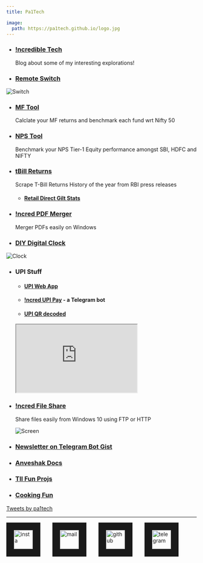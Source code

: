 ```yaml
---
title: Pa1Tech

image:
  path: https://pa1tech.github.io/logo.jpg
---
```


<head>
	<meta property="twitter:card" content="summary" />
	<meta property="twitter:title" content="Pa1Tech" />
	<meta property="twitter:image" content="https://pa1tech.github.io/logo.jpg" />
	<meta property="twitter:site" content="https://pa1tech.github.io/" />	
</head>

* ### <a href="https://pa1tech.github.io/blog/" target="_blank">!ncredible Tech</a>
	Blog about some of my interesting explorations!

* ### <a href="https://pa1tech.github.io/remoteSwitch/" target="_blank">Remote Switch</a>
![Switch](https://pa1tech.github.io/remoteSwitch/assets/gg.png "Switch")

* ### <a href="https://github.com/pa1tech/MFtool" target="_blank">MF Tool</a>
	Calclate your MF returns and benchmark each fund wrt Nifty 50

* ### <a href="https://github.com/pa1tech/npsTool" target="_blank">NPS Tool</a>
	Benchmark your NPS Tier-1 Equity performance amongst SBI, HDFC and NIFTY

* ### <a href="https://github.com/pa1tech/tbillReturns" target="_blank">tBill Returns</a>
	Scrape T-Bill Returns History of the year from RBI press releases

	* #### <a href="https://github.com/pa1tech/rbi_rdg_stats" target="_blank">Retail Direct Gilt Stats</a>
	
* ### <a href="https://github.com/pa1tech/incred_pdfMerger/releases" target="_blank">!ncred PDF Merger</a>
	Merger PDFs easily on Windows 

* ### <a href="https://pa1tech.github.io/DIY-Digital-Clock/" target="_blank">DIY Digital Clock</a>
![Clock](https://pa1tech.github.io/DIY-Digital-Clock/media/ver2_1.jpg "Clock")

* ### UPI Stuff
	* #### <a href="https://github.com/pa1tech/upi" target="_blank">UPI Web App</a>

	* #### <a href="https://telegram.me/incred_upibot" target="_blank">!ncred UPI Pay</a> - a Telegram bot

	* #### <a href="https://youtu.be/qXvwXBQ5YGM" target="_blank">UPI QR decoded</a>

	<iframe width="320" height="180" src="https://www.youtube.com/embed/qXvwXBQ5YGM" allowfullscreen="true"></iframe>

* ### <a href="https://github.com/pa1tech/incred_file_share/releases" target="_blank">!ncred File Share</a>
	Share files easily from Windows 10 using FTP or HTTP

	![Screen](https://user-images.githubusercontent.com/33928427/213916807-a62b16b8-05ec-4e7d-8b05-e24afd3fc704.png)

<!-- * ### <a href="https://telegram.me/incred_urlbot" target="_blank">!ncred URL Shortener</a> -->

<!-- * ### <a href="https://pa1tech.github.io/tax_regime/" target="_blank">Tax Regime Comparision for FY 2020-21</a> -->

* ### <a href="https://gist.github.com/pa1tech/689f7e9098d1dd32a7302ea68999d665" target="_blank">Newsletter on Telegram Bot Gist</a>

* ### <a href="https://pa1tech.github.io/anveshak/" target="_blank">Anveshak Docs</a>
* ### <a href="https://github.com/pa1tech/tii/" target="_blank">TII Fun Projs</a>

* ### <a href="https://www.youtube.com/playlist?list=PLVJjzyMTH9lJVxrVWx3xViB_EVAl2jqXx" target="_blank">Cooking Fun</a>

<a class="twitter-timeline" data-width="500" data-height="500" data-dnt="true" href="https://twitter.com/pa1tech?ref_src=twsrc%5Etfw">Tweets by pa1tech</a> <script async src="https://platform.twitter.com/widgets.js" charset="utf-8"></script>

***

<a href="https://twitter.com/pa1tech/
" target="_blank"><img src="https://cdn2.iconfinder.com/data/icons/social-media-2285/512/1_Twitter3_colored_svg-128.png" 
alt="insta" width="50" height="50" border="20" /></a>&emsp;&emsp;
<a href="mailto:pa1tech@datamail.in
" target="_blank"><img src="https://cdn1.iconfinder.com/data/icons/unigrid-bluetone-multimedia-vol-4/60/020_169_mail_email_envelope_message-128.png" 
alt="mail" width="50" height="50" border="20" /></a>&emsp;&emsp;
<a href="https://github.com/pa1tech/
" target="_blank"><img src="https://cdn0.iconfinder.com/data/icons/octicons/1024/mark-github-128.png" 
alt="github" width="50" height="50" border="20" /></a>&emsp;&emsp;
<a href="https://telegram.me/pa1tech/
" target="_blank"><img src="https://cdn3.iconfinder.com/data/icons/social-icons-33/512/Telegram-128.png" 
alt="telegram" width="50" height="50" border="20" /></a>
